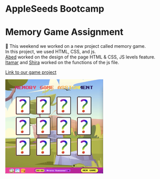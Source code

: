 # AppleSeeds Bootcamp 
# Memory Game Assignment 
 
📍 This weekend we worked on a new project called memory game.\
In this project, we used HTML, CSS, and js.\
[Abed](https://github.com/abedkhalaf8) worked on the design of the page HTML & CSS, JS levels feature.\
[Itamar](https://github.com/ItamarShmaya) and [Shira](https://github.com/ShiraOhana) worked on the functions of the js file.


[Link to our game project](https://memorygproject.netlify.app/)

<img src="./images/projectimg.png" width="308"/>

